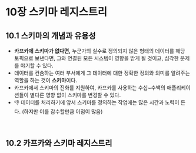 # 10장 스키마 레지스트리
## 10.1 스키마의 개념과 유용성
- **카프카에 스키마가 없다면,** 누군가의 실수로 정의되지 않은 형태의 데이터를 해당 토픽으로 보낸다면, 그와 연결된 모든 시스템이 영향을 받게 될 것이고, 심각한 문제를 야기할 수 있다.
- 데이터를 컨슘하는 여러 부서에게 그 데이터에 대한 정확한 정의와 의미를 알려주는 역할을 하는 것이 **스키마**이다.
- 카프카에서 스키마의 진화를 지원하여, 카프카를 사용하는 수십~수백의 애플리케이션들이 별다른 영향 없이 스키마를 변경할 수 있다.
- 👎 데이터를 처리하기에 앞서 스키마를 정의하는 작업에는 많은 시간과 노력이 든다. (하지만 이를 감수할만큼 이점이 많음)

<br/>

## 10.2 카프카와 스키마 레지스트리

